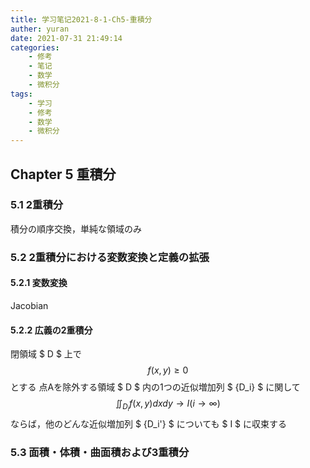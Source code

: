 ```yaml
---
title: 学习笔记2021-8-1-Ch5-重積分
auther: yuran
date: 2021-07-31 21:49:14
categories:
    - 修考
    - 笔记
    - 数学
    - 微积分
tags: 
    - 学习
    - 修考
    - 数学
    - 微积分
---
```



## Chapter 5 重積分

### 5.1 2重積分
積分の順序交換，単純な領域のみ
### 5.2 2重積分における変数変換と定義の拡張
#### 5.2.1 変数変換
Jacobian
#### 5.2.2 広義の2重積分
閉領域 $ D $ 上で
$$ f(x, y) \geq 0 $$
とする
点Aを除外する領域 $ D $ 内の1つの近似増加列 $ \{D_i\} $ に関して
$$ \iint_{D_i} f(x, y) dxdy \to I (i \to \infty) $$
ならば，他のどんな近似増加列 $ \{D_i'\} $ についても $ I $ に収束する
### 5.3 面積・体積・曲面積および3重積分
